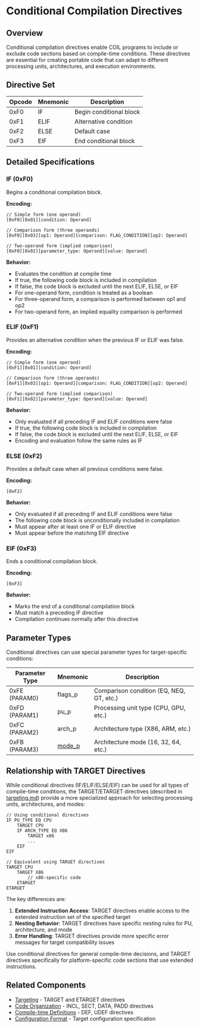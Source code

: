 # Conditional Compilation Directives

## Overview

Conditional compilation directives enable COIL programs to include or exclude code sections based on compile-time conditions. These directives are essential for creating portable code that can adapt to different processing units, architectures, and execution environments.

## Directive Set

| Opcode | Mnemonic | Description |
|--------|----------|-------------|
| 0xF0   | IF       | Begin conditional block |
| 0xF1   | ELIF     | Alternative condition |
| 0xF2   | ELSE     | Default case |
| 0xF3   | EIF      | End conditional block |

## Detailed Specifications

### IF (0xF0)

Begins a conditional compilation block.

**Encoding:**
```
// Simple form (one operand)
[0xF0][0x01][condition: Operand]

// Comparison form (three operands)
[0xF0][0x03][op1: Operand][comparison: FLAG_CONDITION][op2: Operand]

// Two-operand form (implied comparison)
[0xF0][0x02][parameter_type: Operand][value: Operand]
```

**Behavior:**
- Evaluates the condition at compile time
- If true, the following code block is included in compilation
- If false, the code block is excluded until the next ELIF, ELSE, or EIF
- For one-operand form, condition is treated as a boolean
- For three-operand form, a comparison is performed between op1 and op2
- For two-operand form, an implied equality comparison is performed

### ELIF (0xF1)

Provides an alternative condition when the previous IF or ELIF was false.

**Encoding:**
```
// Simple form (one operand)
[0xF1][0x01][condition: Operand]

// Comparison form (three operands)
[0xF1][0x03][op1: Operand][comparison: FLAG_CONDITION][op2: Operand]

// Two-operand form (implied comparison)
[0xF1][0x02][parameter_type: Operand][value: Operand]
```

**Behavior:**
- Only evaluated if all preceding IF and ELIF conditions were false
- If true, the following code block is included in compilation
- If false, the code block is excluded until the next ELIF, ELSE, or EIF
- Encoding and evaluation follow the same rules as IF

### ELSE (0xF2)

Provides a default case when all previous conditions were false.

**Encoding:**
```
[0xF2]
```

**Behavior:**
- Only evaluated if all preceding IF and ELIF conditions were false
- The following code block is unconditionally included in compilation
- Must appear after at least one IF or ELIF directive
- Must appear before the matching EIF directive

### EIF (0xF3)

Ends a conditional compilation block.

**Encoding:**
```
[0xF3]
```

**Behavior:**
- Marks the end of a conditional compilation block
- Must match a preceding IF directive
- Compilation continues normally after this directive

## Parameter Types

Conditional directives can use special parameter types for target-specific conditions:

| Parameter Type | Mnemonic | Description |
|----------------|----------|-------------|
| 0xFE (PARAM0)  | flags_p | Comparison condition (EQ, NEQ, GT, etc.) |
| 0xFD (PARAM1)  | pu_p       | Processing unit type (CPU, GPU, etc.) |
| 0xFC (PARAM2)  | arch_p     | Architecture type (X86, ARM, etc.) |
| 0xFB (PARAM3)  | [mode_p](./../types/parameters.md)     | Architecture mode (16, 32, 64, etc.) |


## Relationship with TARGET Directives

While conditional directives (IF/ELIF/ELSE/EIF) can be used for all types of compile-time conditions, the TARGET/ETARGET directives (described in [targeting.md](./targeting.md)) provide a more specialized approach for selecting processing units, architectures, and modes:


```
// Using conditional directives
IF PU_TYPE EQ CPU
    TARGET CPU
    IF ARCH_TYPE EQ X86
        TARGET x86
        ...
    EIF
EIF

// Equivalent using TARGET directives
TARGET CPU
    TARGET X86
        // x86-specific code
    ETARGET
ETARGET
```

The key differences are:

1. **Extended Instruction Access**: TARGET directives enable access to the extended instruction set of the specified target
2. **Nesting Behavior**: TARGET directives have specific nesting rules for PU, architecture, and mode
3. **Error Handling**: TARGET directives provide more specific error messages for target compatibility issues

Use conditional directives for general compile-time decisions, and TARGET directives specifically for platform-specific code sections that use extended instructions.

## Related Components

- [Targeting](./targeting.md) - TARGET and ETARGET directives
- [Code Organization](./code-organization.md) - INCL, SECT, DATA, PADD directives
- [Compile-time Definitions](./compile-time-definitions.md) - DEF, UDEF directives
- [Configuration Format](../core/config-format.md) - Target configuration specification